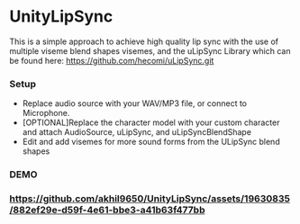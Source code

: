 # UnityLipSync


This is a simple approach to achieve high quality lip sync with the use of multiple viseme blend shapes visemes, and the uLipSync Library which can be found here: https://github.com/hecomi/uLipSync.git


<h3>Setup</h3>
  
  <ul>
    <li>Replace audio source with your WAV/MP3 file, or connect to Microphone. </li>
    <li>[OPTIONAL]Replace the character model with your custom character and attach AudioSource, uLipSync, and uLipSyncBlendShape </li>
    <li>Edit and add visemes for more sound forms from the ULipSync blend shapes</li>
    
  </ul>
  
<h3>DEMO<h3>

  


https://github.com/akhil9650/UnityLipSync/assets/19630835/882ef29e-d59f-4e61-bbe3-a41b63f477bb


